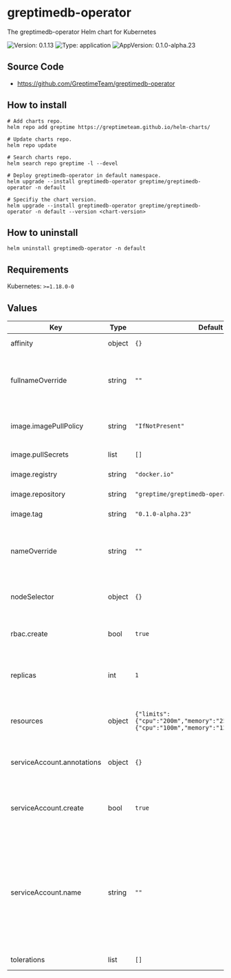 # greptimedb-operator

The greptimedb-operator Helm chart for Kubernetes

![Version: 0.1.13](https://img.shields.io/badge/Version-0.1.13-informational?style=flat-square) ![Type: application](https://img.shields.io/badge/Type-application-informational?style=flat-square) ![AppVersion: 0.1.0-alpha.23](https://img.shields.io/badge/AppVersion-0.1.0--alpha.23-informational?style=flat-square)

## Source Code
- https://github.com/GreptimeTeam/greptimedb-operator

## How to install

```console
# Add charts repo.
helm repo add greptime https://greptimeteam.github.io/helm-charts/

# Update charts repo.
helm repo update

# Search charts repo.
helm search repo greptime -l --devel

# Deploy greptimedb-operator in default namespace.
helm upgrade --install greptimedb-operator greptime/greptimedb-operator -n default

# Specifiy the chart version.
helm upgrade --install greptimedb-operator greptime/greptimedb-operator -n default --version <chart-version>
```

## How to uninstall

```console
helm uninstall greptimedb-operator -n default
```

## Requirements

Kubernetes: `>=1.18.0-0`

## Values

| Key | Type | Default | Description |
|-----|------|---------|-------------|
| affinity | object | `{}` | The pod affinity |
| fullnameOverride | string | `""` | Provide a name to substitute for the full names of resources |
| image.imagePullPolicy | string | `"IfNotPresent"` | The image pull policy for the controller |
| image.pullSecrets | list | `[]` | The image pull secrets |
| image.registry | string | `"docker.io"` | The image registry |
| image.repository | string | `"greptime/greptimedb-operator"` | The image repository |
| image.tag | string | `"0.1.0-alpha.23"` | The image tag |
| nameOverride | string | `""` | String to partially override release template name |
| nodeSelector | object | `{}` | The operator node selector |
| rbac.create | bool | `true` | Install role based access control |
| replicas | int | `1` | Number of replicas for the greptimedb operator |
| resources | object | `{"limits":{"cpu":"200m","memory":"256Mi"},"requests":{"cpu":"100m","memory":"128Mi"}}` | Default resources for greptimedb operator |
| serviceAccount.annotations | object | `{}` | Annotations to add to the service account |
| serviceAccount.create | bool | `true` | Specifies whether a service account should be created |
| serviceAccount.name | string | `""` | The name of the service account to use. If not set and create is true, a name is generated using the fullname template |
| tolerations | list | `[]` | The pod tolerations |
